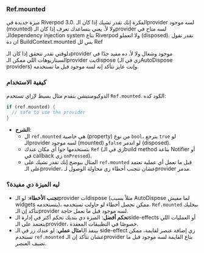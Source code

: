 ### Ref.mounted

ميزة جديدة في Riverpod 3.0.
 الفكرة إنك تقدر تشيك إذا كان الـprovider لسه موجود (mounted) ولا لأ. 
يعني بتساعدك تعرف إذا كان الـprovider لسه متاح في الـdependency injection system بتاع Riverpod ولا اتعملو (disposed).
نقدر تقول ان دة BuildContext.mounted بس لل Ref

 دلوقتي تقدر تتحقق إذا كان الـprovider موجود وشغال ولا لأ. ده مفيد جدًا في السيناريوهات اللي ممكن الـprovider يتdispose (زي في الـAutoDispose providers) وإنت عايز تتأكد إنه لسه موجود قبل ما تستخدمه.

### كيفية الاستخدام

الدوكيومنتيشن بتقدم مثال بسيط لإزاي تستخدم `Ref.mounted`. الكود كده:

```dart
if (ref.mounted) {
  // safe to use the provider
}

```

- **الشرح**:
    - ال `ref.mounted` هي خاصية (property) من نوع `bool`، بترجع `true` لو الـprovider لسه موجود (mounted) و`false` لو اتدمر (disposed).
    - بتستخدمها جوا أي مكان عندك `Ref` (زي في الـbuild method بتاعة Notifier أو في callback زي `onPressed`).
    - المثال بيوضح إنك تقدر تشيك على `ref.mounted` قبل ما تعمل أي عملية تعتمد على الـprovider، عشان تتجنب أخطاء زي محاولة الوصول لـprovider مدمر.

### ليه الميزة دي مفيدة؟

- **تجنب الأخطاء**: لو الـprovider اتdispose (مثلاً بسبب AutoDispose لما مفيش widgets بتستخدمه)، ممكن تحصل أخطاء لو حاولت تستخدمه. `Ref.mounted` بيخليك تتأكد إن الـprovider لسه موجود قبل ما تعمل حاجة.
- **تحكم أفضل**: الميزة دي بتديك تحكم أكتر في إدارة الـside-effects أو العمليات اللي بتعتمد على الـprovider، خصوصًا في التطبيقات المعقدة.
- **مثال عملي**: لو عندك زر في الـUI بينفذ side-effect زي إضافة عنصر لقايمة، ممكن تستخدم `ref.mounted` عشان تتأكد إن الـprovider بتاع القايمة لسه موجود قبل ما تضيف العنصر.

